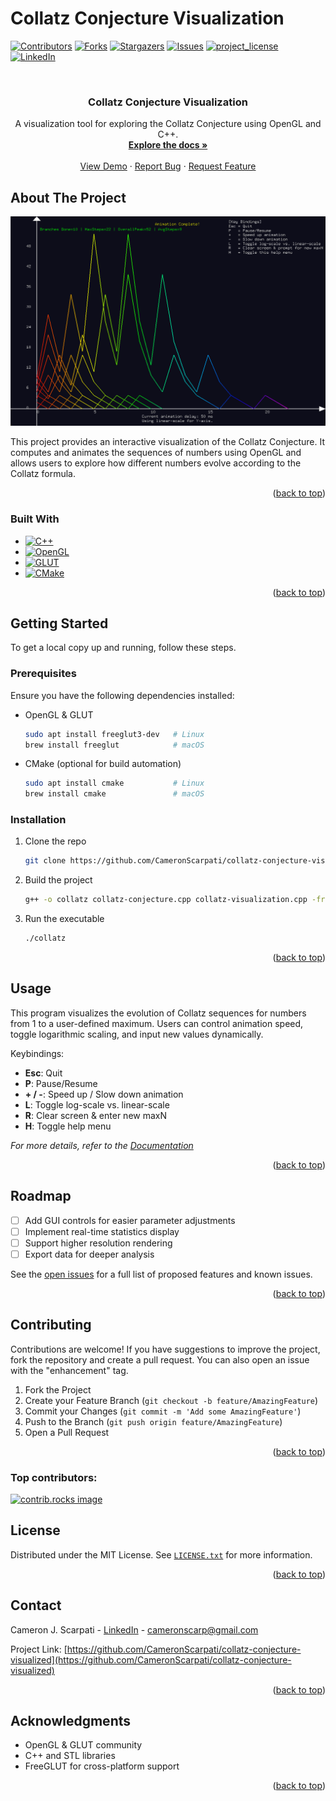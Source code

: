 # Collatz Conjecture Visualization

[![Contributors][contributors-shield]][contributors-url]
[![Forks][forks-shield]][forks-url]
[![Stargazers][stars-shield]][stars-url]
[![Issues][issues-shield]][issues-url]
[![project_license][license-shield]][license-url]
[![LinkedIn][linkedin-shield]][linkedin-url]

<br />
<div align="center">
  <h3 align="center">Collatz Conjecture Visualization</h3>

  <p align="center">
    A visualization tool for exploring the Collatz Conjecture using OpenGL and C++.
    <br />
    <a href="https://github.com/CameronScarpati/collatz-conjecture-visualized"><strong>Explore the docs »</strong></a>
    <br />
    <br />
    <a href="https://github.com/CameronScarpati/collatz-conjecture-visualized">View Demo</a>
    &middot;
    <a href="https://github.com/CameronScarpati/collatz-conjecture-visualized/issues/new?labels=bug&template=bug-report---.md">Report Bug</a>
    &middot;
    <a href="https://github.com/CameronScarpati/collatz-conjecture-visualized/issues/new?labels=enhancement&template=feature-request---.md">Request Feature</a>
  </p>
</div>

## About The Project

![Collatz Conjecture Visualization](images/Collatz%20Conjecture%20Linear%20Scale%20(10%20Branches).png)

This project provides an interactive visualization of the Collatz Conjecture. It computes and animates the sequences of numbers using OpenGL and allows users to explore how different numbers evolve according to the Collatz formula.

<p align="right">(<a href="#readme-top">back to top</a>)</p>

### Built With

* [![C++](https://img.shields.io/badge/C++-00599C?style=for-the-badge&logo=cplusplus&logoColor=white)](https://cplusplus.com/)
* [![OpenGL](https://img.shields.io/badge/OpenGL-5586A4?style=for-the-badge&logo=opengl&logoColor=white)](https://www.opengl.org/)
* [![GLUT](https://img.shields.io/badge/GLUT-FCC624?style=for-the-badge&logo=opengl&logoColor=black)](https://www.opengl.org/resources/libraries/glut/)
* [![CMake](https://img.shields.io/badge/CMake-064F8C?style=for-the-badge&logo=cmake&logoColor=white)](https://cmake.org/)

<p align="right">(<a href="#readme-top">back to top</a>)</p>

## Getting Started

To get a local copy up and running, follow these steps.

### Prerequisites

Ensure you have the following dependencies installed:

* OpenGL & GLUT
  ```sh
  sudo apt install freeglut3-dev   # Linux
  brew install freeglut            # macOS
  ```
* CMake (optional for build automation)
  ```sh
  sudo apt install cmake           # Linux
  brew install cmake               # macOS
  ```

### Installation

1. Clone the repo
   ```sh
   git clone https://github.com/CameronScarpati/collatz-conjecture-visualized.git
   ```
2. Build the project
   ```sh
   g++ -o collatz collatz-conjecture.cpp collatz-visualization.cpp -framework OpenGL -framework GLUT -std=c++17
   ```
3. Run the executable
   ```sh
   ./collatz
   ```

<p align="right">(<a href="#readme-top">back to top</a>)</p>

## Usage

This program visualizes the evolution of Collatz sequences for numbers from 1 to a user-defined maximum. Users can control animation speed, toggle logarithmic scaling, and input new values dynamically.

Keybindings:

- **Esc**: Quit
- **P**: Pause/Resume
- **+ / -**: Speed up / Slow down animation
- **L**: Toggle log-scale vs. linear-scale
- **R**: Clear screen & enter new maxN
- **H**: Toggle help menu

_For more details, refer to the [Documentation](https://example.com)_

<p align="right">(<a href="#readme-top">back to top</a>)</p>

## Roadmap

- [ ] Add GUI controls for easier parameter adjustments
- [ ] Implement real-time statistics display
- [ ] Support higher resolution rendering
- [ ] Export data for deeper analysis

See the [open issues](https://github.com/CameronScarpati/collatz-conjecture-visualized/issues) for a full list of proposed features and known issues.

<p align="right">(<a href="#readme-top">back to top</a>)</p>

## Contributing

Contributions are welcome! If you have suggestions to improve the project, fork the repository and create a pull request. You can also open an issue with the "enhancement" tag.

1. Fork the Project
2. Create your Feature Branch (`git checkout -b feature/AmazingFeature`)
3. Commit your Changes (`git commit -m 'Add some AmazingFeature'`)
4. Push to the Branch (`git push origin feature/AmazingFeature`)
5. Open a Pull Request

<p align="right">(<a href="#readme-top">back to top</a>)</p>

### Top contributors:

<a href="https://github.com/CameronScarpati/collatz-conjecture-visualized/graphs/contributors">
  <img src="https://contrib.rocks/image?repo=CameronScarpati/collatz-conjecture-visualized" alt="contrib.rocks image" />
</a>

## License

Distributed under the MIT License. See [`LICENSE.txt`](LICENSE.txt) for more information.

<p align="right">(<a href="#readme-top">back to top</a>)</p>

## Contact

Cameron J. Scarpati - [LinkedIn](https://linkedin.com/in/cameron-scarpati) - cameronscarp@gmail.com

Project Link: [https://github.com/CameronScarpati/collatz-conjecture-visualized](https://github.com/CameronScarpati/collatz-conjecture-visualized)

<p align="right">(<a href="#readme-top">back to top</a>)</p>

## Acknowledgments

* OpenGL & GLUT community
* C++ and STL libraries
* FreeGLUT for cross-platform support

<p align="right">(<a href="#readme-top">back to top</a>)</p>

<!-- MARKDOWN LINKS & IMAGES -->
[contributors-shield]: https://img.shields.io/github/contributors/CameronScarpati/collatz-conjecture-visualized.svg?style=for-the-badge
[contributors-url]: https://github.com/CameronScarpati/collatz-conjecture-visualized/graphs/contributors
[forks-shield]: https://img.shields.io/github/forks/CameronScarpati/collatz-conjecture-visualized.svg?style=for-the-badge
[forks-url]: https://github.com/CameronScarpati/collatz-conjecture-visualized/network/members
[stars-shield]: https://img.shields.io/github/stars/CameronScarpati/collatz-conjecture-visualized.svg?style=for-the-badge
[stars-url]: https://github.com/CameronScarpati/collatz-conjecture-visualized/stargazers
[issues-shield]: https://img.shields.io/github/issues/CameronScarpati/collatz-conjecture-visualized.svg?style=for-the-badge
[issues-url]: https://github.com/CameronScarpati/collatz-conjecture-visualized/issues
[license-shield]: https://img.shields.io/github/license/CameronScarpati/collatz-conjecture-visualized.svg?style=for-the-badge
[license-url]: https://github.com/CameronScarpati/collatz-conjecture-visualized/blob/master/LICENSE.txt
[linkedin-shield]: https://img.shields.io/badge/-LinkedIn-black.svg?style=for-the-badge&logo=linkedin&colorB=555
[linkedin-url]: https://linkedin.com/in/cameron-scarpati
